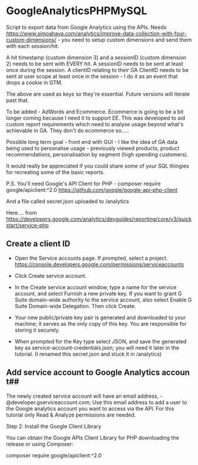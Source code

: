 # GoogleAnalyticsPHPMySQL
Script to export data from Google Analytics using the APIs. Needs https://www.simoahava.com/analytics/improve-data-collection-with-four-custom-dimensions/ - you need to setup custom dimensions and send them with each session/hit.

A hit timestamp (custom dimension 3) and a sessionID (custom dimension 2) needs to be sent with EVERY hit. A sessionID needs to be sent at least once during the session. A clientID relating to their GA ClientID needs to be sent at user scope at least once in the session - I do it as an event that drops a cookie in GTM. 

The above are used as keys so they're essential. Future versions will iterate past that. 

To be added - AdWords and Ecommerce. Ecommerce is going to be a bit longer coming because I need it to support EE. This was developed to aid custom report requirements which need to analyse usage beyond what's achievable in GA. They don't do ecommerce so.....

Possible long term goal - front end with GUI - I like the idea of GA data being used to personalise usage - previously viewed products, product recommendations, personalisation by segment (high spending customers).

It would really be appreciated if you could share some of your SQL thingies for recreating some of the basic reports.

P.S. You'll need Google's API Client for PHP - composer require google/apiclient:^2.0
https://github.com/google/google-api-php-client

And a file called secret.json uploaded to /analytics

Here.... from https://developers.google.com/analytics/devguides/reporting/core/v3/quickstart/service-php

## Create a client ID ##

- Open the Service accounts page. If prompted, select a project.
  https://console.developers.google.com/permissions/serviceaccounts

- Click Create service account.

- In the Create service account window, type a name for the service account, and select Furnish a new private key. If you want to grant G Suite domain-wide authority to the service account, also select Enable G Suite Domain-wide Delegation. Then click Create.

- Your new public/private key pair is generated and downloaded to your machine; it serves as the only copy of this key. You are responsible for storing it securely.

- When prompted for the Key type select JSON, and save the generated key as service-account-credentials.json; you will need it later in the tutorial. (I renamed this secret.json and stuck it in /analytics)

## Add service account to Google Analytics accoun t##

The newly created service account will have an email address, <projectId>-<uniqueId>@developer.gserviceaccount.com; Use this email address to add a user to the Google analytics account you want to access via the API. For this tutorial only Read & Analyze permissions are needed.

Step 2: Install the Google Client Library

You can obtain the Google APIs Client Library for PHP downloading the release or using Composer:

composer require google/apiclient:^2.0


